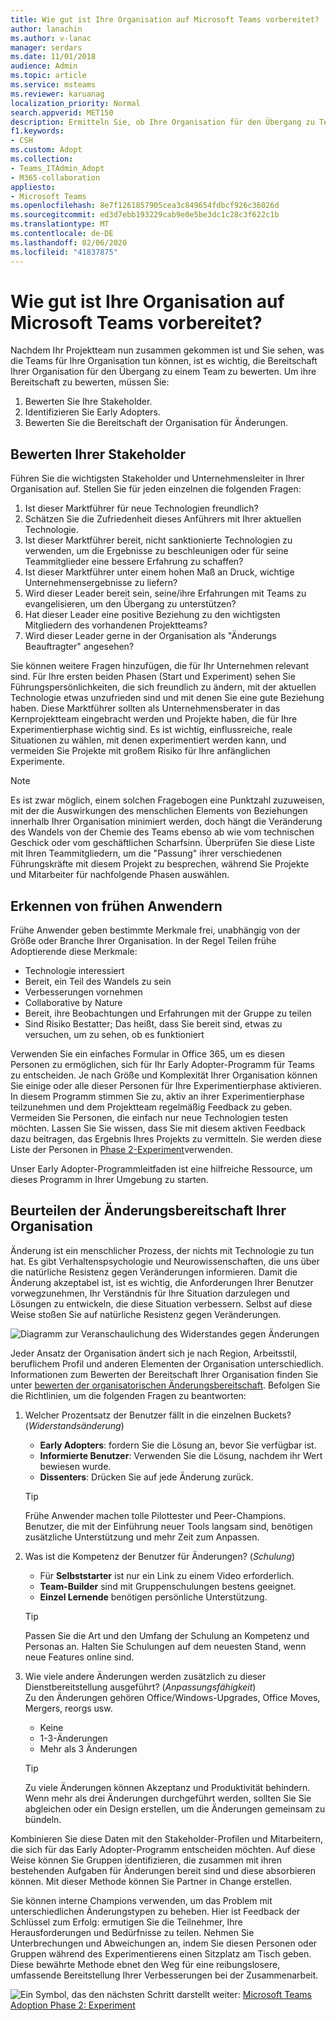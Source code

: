 ```yaml
---
title: Wie gut ist Ihre Organisation auf Microsoft Teams vorbereitet?
author: lanachin
ms.author: v-lanac
manager: serdars
ms.date: 11/01/2018
audience: Admin
ms.topic: article
ms.service: msteams
ms.reviewer: karuanag
localization_priority: Normal
search.appverid: MET150
description: Ermitteln Sie, ob Ihre Organisation für den Übergang zu Teams bereit ist.
f1.keywords:
- CSH
ms.custom: Adopt
ms.collection:
- Teams_ITAdmin_Adopt
- M365-collaboration
appliesto:
- Microsoft Teams
ms.openlocfilehash: 8e7f1261857905cea3c849654fdbcf926c36026d
ms.sourcegitcommit: ed3d7ebb193229cab9e0e5be3dc1c28c3f622c1b
ms.translationtype: MT
ms.contentlocale: de-DE
ms.lasthandoff: 02/06/2020
ms.locfileid: "41837875"
---
```

# <a name="how-ready-is-your-organization-for-microsoft-teams"></a>Wie gut ist Ihre Organisation auf Microsoft Teams vorbereitet?

Nachdem Ihr Projektteam nun zusammen gekommen ist und Sie sehen, was die Teams für Ihre Organisation tun können, ist es wichtig, die Bereitschaft Ihrer Organisation für den Übergang zu einem Team zu bewerten. Um ihre Bereitschaft zu bewerten, müssen Sie:

1. Bewerten Sie Ihre Stakeholder.
2. Identifizieren Sie Early Adopters.
3. Bewerten Sie die Bereitschaft der Organisation für Änderungen. 

## <a name="assess-your-stakeholders"></a>Bewerten Ihrer Stakeholder

Führen Sie die wichtigsten Stakeholder und Unternehmensleiter in Ihrer Organisation auf. Stellen Sie für jeden einzelnen die folgenden Fragen:
 
1. Ist dieser Marktführer für neue Technologien freundlich?
2. Schätzen Sie die Zufriedenheit dieses Anführers mit Ihrer aktuellen Technologie.
3. Ist dieser Marktführer bereit, nicht sanktionierte Technologien zu verwenden, um die Ergebnisse zu beschleunigen oder für seine Teammitglieder eine bessere Erfahrung zu schaffen?
4. Ist dieser Marktführer unter einem hohen Maß an Druck, wichtige Unternehmensergebnisse zu liefern? 
5. Wird dieser Leader bereit sein, seine/ihre Erfahrungen mit Teams zu evangelisieren, um den Übergang zu unterstützen?
6. Hat dieser Leader eine positive Beziehung zu den wichtigsten Mitgliedern des vorhandenen Projektteams?
7. Wird dieser Leader gerne in der Organisation als "Änderungs Beauftragter" angesehen?  

Sie können weitere Fragen hinzufügen, die für Ihr Unternehmen relevant sind. Für Ihre ersten beiden Phasen (Start und Experiment) sehen Sie Führungspersönlichkeiten, die sich freundlich zu ändern, mit der aktuellen Technologie etwas unzufrieden sind und mit denen Sie eine gute Beziehung haben. Diese Marktführer sollten als Unternehmensberater in das Kernprojektteam eingebracht werden und Projekte haben, die für Ihre Experimentierphase wichtig sind. Es ist wichtig, einflussreiche, reale Situationen zu wählen, mit denen experimentiert werden kann, und vermeiden Sie Projekte mit großem Risiko für Ihre anfänglichen Experimente.
   
> [!NOTE]
> Es ist zwar möglich, einem solchen Fragebogen eine Punktzahl zuzuweisen, mit der die Auswirkungen des menschlichen Elements von Beziehungen innerhalb Ihrer Organisation minimiert werden, doch hängt die Veränderung des Wandels von der Chemie des Teams ebenso ab wie vom technischen Geschick oder vom geschäftlichen Scharfsinn. Überprüfen Sie diese Liste mit Ihren Teammitgliedern, um die "Passung" ihrer verschiedenen Führungskräfte mit diesem Projekt zu besprechen, während Sie Projekte und Mitarbeiter für nachfolgende Phasen auswählen. 

## <a name="identify-early-adopters"></a>Erkennen von frühen Anwendern

Frühe Anwender geben bestimmte Merkmale frei, unabhängig von der Größe oder Branche Ihrer Organisation. In der Regel Teilen frühe Adoptierende diese Merkmale:

- Technologie interessiert
- Bereit, ein Teil des Wandels zu sein
- Verbesserungen vornehmen
- Collaborative by Nature
- Bereit, ihre Beobachtungen und Erfahrungen mit der Gruppe zu teilen
- Sind Risiko Bestatter; Das heißt, dass Sie bereit sind, etwas zu versuchen, um zu sehen, ob es funktioniert

Verwenden Sie ein einfaches Formular in Office 365, um es diesen Personen zu ermöglichen, sich für Ihr Early Adopter-Programm für Teams zu entscheiden. Je nach Größe und Komplexität Ihrer Organisation können Sie einige oder alle dieser Personen für Ihre Experimentierphase aktivieren. In diesem Programm stimmen Sie zu, aktiv an ihrer Experimentierphase teilzunehmen und dem Projektteam regelmäßig Feedback zu geben. Vermeiden Sie Personen, die einfach nur neue Technologien testen möchten. Lassen Sie Sie wissen, dass Sie mit diesem aktiven Feedback dazu beitragen, das Ergebnis Ihres Projekts zu vermitteln. Sie werden diese Liste der Personen in [Phase 2-Experiment](teams-adoption-phase2-experiment.md)verwenden.

Unser Early Adopter-Programmleitfaden ist eine hilfreiche Ressource, um dieses Programm in Ihrer Umgebung zu starten.  
 
## <a name="assess-your-organizations-readiness-for-change"></a>Beurteilen der Änderungsbereitschaft Ihrer Organisation

Änderung ist ein menschlicher Prozess, der nichts mit Technologie zu tun hat. Es gibt Verhaltenspsychologie und Neurowissenschaften, die uns über die natürliche Resistenz gegen Veränderungen informieren. Damit die Änderung akzeptabel ist, ist es wichtig, die Anforderungen Ihrer Benutzer vorwegzunehmen, Ihr Verständnis für Ihre Situation darzulegen und Lösungen zu entwickeln, die diese Situation verbessern. Selbst auf diese Weise stoßen Sie auf natürliche Resistenz gegen Veränderungen.  

![Diagramm zur Veranschaulichung des Widerstandes gegen Änderungen](media/teams-adoption-resistance.png)

Jeder Ansatz der Organisation ändert sich je nach Region, Arbeitsstil, beruflichem Profil und anderen Elementen der Organisation unterschiedlich. Informationen zum Bewerten der Bereitschaft Ihrer Organisation finden Sie unter [bewerten der organisatorischen Änderungsbereitschaft](upgrade-org-change-readiness.md). Befolgen Sie die Richtlinien, um die folgenden Fragen zu beantworten:

1. Welcher Prozentsatz der Benutzer fällt in die einzelnen Buckets? (*Widerstandsänderung*)
    - **Early Adopters**: fordern Sie die Lösung an, bevor Sie verfügbar ist.
    - **Informierte Benutzer**: Verwenden Sie die Lösung, nachdem ihr Wert bewiesen wurde.
    - **Dissenters**: Drücken Sie auf jede Änderung zurück.
    
   > [!TIP]
   > Frühe Anwender machen tolle Pilottester und Peer-Champions. Benutzer, die mit der Einführung neuer Tools langsam sind, benötigen zusätzliche Unterstützung und mehr Zeit zum Anpassen. 

2. Was ist die Kompetenz der Benutzer für Änderungen? (*Schulung*)
    - Für **Selbststarter** ist nur ein Link zu einem Video erforderlich.
    - **Team-Builder** sind mit Gruppenschulungen bestens geeignet.
    - **Einzel Lernende** benötigen persönliche Unterstützung.

    > [!TIP]
    > Passen Sie die Art und den Umfang der Schulung an Kompetenz und Personas an. Halten Sie Schulungen auf dem neuesten Stand, wenn neue Features online sind.

3. Wie viele andere Änderungen werden zusätzlich zu dieser Dienstbereitstellung ausgeführt? (*Anpassungsfähigkeit*) <br/>Zu den Änderungen gehören Office/Windows-Upgrades, Office Moves, Mergers, reorgs usw.
    - Keine
    - 1-3-Änderungen
    - Mehr als 3 Änderungen
 
    > [!TIP] 
    > Zu viele Änderungen können Akzeptanz und Produktivität behindern. Wenn mehr als drei Änderungen durchgeführt werden, sollten Sie Sie abgleichen oder ein Design erstellen, um die Änderungen gemeinsam zu bündeln.  

Kombinieren Sie diese Daten mit den Stakeholder-Profilen und Mitarbeitern, die sich für das Early Adopter-Programm entscheiden möchten. Auf diese Weise können Sie Gruppen identifizieren, die zusammen mit ihren bestehenden Aufgaben für Änderungen bereit sind und diese absorbieren können. Mit dieser Methode können Sie Partner in Change erstellen.

Sie können interne Champions verwenden, um das Problem mit unterschiedlichen Änderungstypen zu beheben. Hier ist Feedback der Schlüssel zum Erfolg: ermutigen Sie die Teilnehmer, Ihre Herausforderungen und Bedürfnisse zu teilen. Nehmen Sie Unterbrechungen und Abweichungen an, indem Sie diesen Personen oder Gruppen während des Experimentierens einen Sitzplatz am Tisch geben. Diese bewährte Methode ebnet den Weg für eine reibungslosere, umfassende Bereitstellung Ihrer Verbesserungen bei der Zusammenarbeit.  

![Ein Symbol, das den nächsten](media/teams-adoption-next-icon.png) Schritt darstellt weiter: [Microsoft Teams Adoption Phase 2: Experiment](teams-adoption-phase2-experiment.md) 
